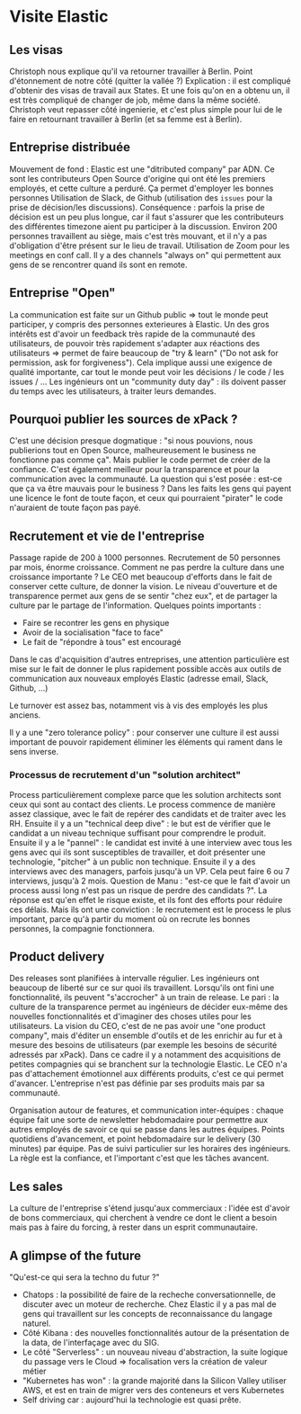 # Visite Elastic

## Les visas
Christoph nous explique qu'il va retourner travailler à Berlin. Point d'étonnement de notre côté (quitter la vallée ?)
Explication : il est compliqué d'obtenir des visas de travail aux States. Et une fois qu'on en a obtenu un, il est très compliqué de changer de job, même dans la même société.
Christoph veut repasser côté ingenierie, et c'est plus simple pour lui de le faire en retournant travailler à Berlin (et sa femme est à Berlin).

## Entreprise distribuée
Mouvement de fond : Elastic est une "ditributed company" par ADN. Ce sont les contributeurs Open Source d'origine qui ont été les premiers employés, et cette culture a perduré.
Ça permet d'employer les bonnes personnes
Utilisation de Slack, de Github (utilisation des `issues` pour la prise de décision/les discussions). 
Conséquence : parfois la prise de décision est un peu plus longue, car il faut s'assurer que les contributeurs des différentes timezone aient pu participer à la discussion.
Environ 200 personnes travaillent au siège, mais c'est très mouvant, et il n'y a pas d'obligation d'être présent sur le lieu de travail.
Utilisation de Zoom pour les meetings en conf call. Il y a des channels "always on" qui permettent aux gens de se rencontrer quand ils sont en remote.

## Entreprise "Open"
La communication est faite sur un Github public => tout le monde peut participer, y compris des personnes exterieures à Elastic. Un des gros intérêts est d'avoir un feedback très rapide de la communauté des utilisateurs, de pouvoir très rapidement s'adapter aux réactions des utilisateurs => permet de faire beaucoup de "try & learn" ("Do not ask for permission, ask for forgiveness"). Cela implique aussi une exigence de qualité importante, car tout le monde peut voir les décisions / le code / les issues / ...
Les ingénieurs ont un "community duty day" : ils doivent passer du temps avec les utilisateurs, à traiter leurs demandes.

## Pourquoi publier les sources de xPack ?
C'est une décision presque dogmatique : "si nous pouvions, nous publierions tout en Open Source, malheureusement le business ne fonctionne pas comme ça".
Mais publier le code permet de créer de la confiance. C'est également meilleur pour la transparence et pour la communication avec la communauté.
La question qui s'est posée : est-ce que ça va être mauvais pour le business ? Dans les faits les gens qui payent une licence le font de toute façon, et ceux qui pourraient "pirater" le code n'auraient de toute façon pas payé.

## Recrutement et vie de l'entreprise
Passage rapide de 200 à 1000 personnes. Recrutement de 50 personnes par mois, énorme croissance. 
Comment ne pas perdre la culture dans une croissance importante ? Le CEO met beaucoup d'efforts dans le fait de conserver cette culture, de donner la vision. 
Le niveau d'ouverture et de transparence permet aux gens de se sentir "chez eux", et de partager la culture par le partage de l'information.
Quelques points importants : 
 * Faire se recontrer les gens en physique
 * Avoir de la socialisation "face to face"
 * Le fait de "répondre à tous" est encouragé

Dans le cas d'acquisition d'autres entreprises, une attention particulière est mise sur le fait de donner le plus rapidement possible accès aux outils de communication aux nouveaux employés Elastic (adresse email, Slack, Github, ...)

Le turnover est assez bas, notamment vis à vis des employés les plus anciens.

Il y a une "zero tolerance policy" : pour conserver une culture il est aussi important de pouvoir rapidement éliminer les éléments qui rament dans le sens inverse.

### Processus de recrutement d'un "solution architect"
Process particulièrement complexe parce que les solution architects sont ceux qui sont au contact des clients.
Le process commence de manière assez classique, avec le fait de repérer des candidats et de traiter avec les RH.
Ensuite il y a un "technical deep dive" : le but est de vérifier que le candidat a un niveau technique suffisant pour comprendre le produit.
Ensuite il y a le "pannel" : le candidat est invité à une interview avec tous les gens avec qui ils sont susceptibles de travailler, et doit présenter une technologie, "pitcher" à un public non technique.
Ensuite il y a des interviews avec des managers, parfois jusqu'à un VP. Cela peut faire 6 ou 7 interviews, jusqu'à 2 mois.
Question de Manu : "est-ce que le fait d'avoir un process aussi long n'est pas un risque de perdre des candidats ?". La réponse est qu'en effet le risque existe, et ils font des efforts pour réduire ces délais. Mais ils ont une conviction : le recrutement est le process le plus important, parce qu'à partir du moment où on recrute les bonnes personnes, la compagnie fonctionnera.

## Product delivery
Des releases sont planifiées à intervalle régulier. Les ingénieurs ont beaucoup de liberté sur ce sur quoi ils travaillent. Lorsqu'ils ont fini une fonctionnalité, ils peuvent "s'accrocher" à un train de release.
Le pari : la culture de la transparence permet au ingénieurs de décider eux-même des nouvelles fonctionnalités et d'imaginer des choses utiles pour les utilisateurs.
La vision du CEO, c'est de ne pas avoir une "one product company", mais d'éditer un ensemble d'outils et de les enrichir au fur et à mesure des besoins de utilisateurs (par exemple les besoins de sécurité adressés par xPack). Dans ce cadre il y a notamment des acquisitions de petites compagnies qui se branchent sur la technologie Elastic.
Le CEO n'a pas d'attachement émotionnel aux différents produits, c'est ce qui permet d'avancer. L'entreprise n'est pas définie par ses produits mais par sa communauté.

Organisation autour de features, et communication inter-équipes : chaque équipe fait une sorte de newsletter hebdomadaire pour permettre aux autres employés de savoir ce qui se passe dans les autres équipes. 
Points quotidiens d'avancement, et point hebdomadaire sur le delivery (30 minutes) par équipe.
Pas de suivi particulier sur les horaires des ingénieurs. La règle est la confiance, et l'important c'est que les tâches avancent.

## Les sales
La culture de l'entreprise s'étend jusqu'aux commerciaux : l'idée est d'avoir de bons commerciaux, qui cherchent à vendre ce dont le client a besoin mais pas à faire du forcing, à rester dans un esprit communautaire.

## A glimpse of the future
"Qu'est-ce qui sera la techno du futur ?"
 * Chatops : la possibilité de faire de la recheche conversationnelle, de discuter avec un moteur de recherche. Chez Elastic il y a pas mal de gens qui travaillent sur les concepts de reconnaissance du langage naturel.
 * Côté Kibana : des nouvelles fonctionnalités autour de la présentation de la data, de l'interfaçage avec du SIG.
 * Le côté "Serverless" : un nouveau niveau d'abstraction, la suite logique du passage vers le Cloud => focalisation vers la création de valeur métier
 * "Kubernetes has won" : la grande majorité dans la Silicon Valley utiliser AWS, et est en train de migrer vers des conteneurs et vers Kubernetes
 * Self driving car : aujourd'hui la technologie est quasi prête. 



